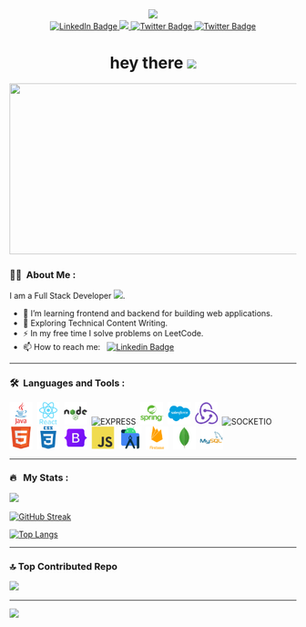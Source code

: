<div id="header" align="center">
  <img src="https://res.cloudinary.com/dkbqauksm/image/upload/r_10/v1706292169/aw5q4j7yjpkqc81jhgr9.gif" width="300"  />
</div>

<div id="badges" align="center">
  <a href="https://www.linkedin.com/in/priyanshu-yadav-7885291b6/">
  <img src="https://img.shields.io/badge/LinkedIn-blue?style=for-the-badge&logo=linkedin&logoColor=white" alt="LinkedIn Badge"/>
  </a>
  <a href="https://www.instagram.com/priyanshupower/">
    <img src="https://img.shields.io/badge/Instagram-ff00ff?logo=Instagram&logoColor=white&style=for-the-badge" lt="Instagram Badge"/>
  </a>
  <a href="https://twitter.com/priyanshuYd_v">
    <img src="https://img.shields.io/badge/Twitter-6600cc?style=for-the-badge&logo=x&logoColor=white" alt="Twitter Badge"/>
  </a>
  <a href="https://leetcode.com/priyanshu07804/">
    <img src="https://img.shields.io/badge/Leetcode-262626?style=for-the-badge&logo=leetcode&logoColor=gold" alt="Twitter Badge"/>
  </a>
</div>

<h1 align="center">hey there <img src="https://media.giphy.com/media/hvRJCLFzcasrR4ia7z/giphy.gif" width="40"></h1>

<p align="center"><img src="https://media.giphy.com/media/dWesBcTLavkZuG35MI/giphy.gif" width="600" height="300"  /></p>

### :woman_technologist: &nbsp;About Me :

I am a Full Stack Developer <img src="https://media.giphy.com/media/WUlplcMpOCEmTGBtBW/giphy.gif" width="30">.

- 🔭 I’m learning frontend and backend for building web applications.
- 🌱 Exploring Technical Content Writing.
- ⚡ In my free time I solve problems on LeetCode.
- 📫 How to reach me: &nbsp; [![Linkedin Badge](https://img.shields.io/badge/LinkedIn-blue?style=for-the-badge&logo=linkedin&logoColor=white)](https://www.linkedin.com/in/priyanshu-yadav-7885291b6/)

---

### 🛠 &nbsp;Languages and Tools :

<p>
<img src="https://github.com/devicons/devicon/blob/master/icons/java/java-original-wordmark.svg" title="Java" alt="Java" width="40" height="40"/>&nbsp;
<img src="https://github.com/devicons/devicon/blob/master/icons/react/react-original-wordmark.svg" title="React" alt="React" width="40" height="40"/>&nbsp;
<img src="https://github.com/devicons/devicon/blob/master/icons/nodejs/nodejs-original-wordmark.svg" title="NodeJS" alt="NodeJS" width="40" height="40"/>&nbsp;
<img src="https://github.com/priyanshuyadav07804/priyanshuyadav07804/assets/80442935/8fa857cc-4e0b-4a3e-a301-1bf3d8bccb08"  title="EXPRESS" alt="EXPRESS" width="40" height="40"/>&nbsp;
<img src="https://github.com/devicons/devicon/blob/master/icons/spring/spring-original-wordmark.svg" title="Spring" alt="Spring" width="40" height="40"/>&nbsp;
<img src="https://github.com/devicons/devicon/blob/master/icons/salesforce/salesforce-original.svg"  title="SALESFORCE" alt="SALESFORCE" width="40" height="40"/>&nbsp;
<img src="https://github.com/devicons/devicon/blob/master/icons/redux/redux-original.svg" title="Redux" alt="Redux " width="40" height="40"/>&nbsp;
<img src="https://github.com/priyanshuyadav07804/priyanshuyadav07804/assets/80442935/83631754-6132-4609-b4d3-b7416613f594"  title="SOCKETIO" alt="SOCKETIO" width="40" height="40"/>&nbsp;
<img src="https://github.com/devicons/devicon/blob/master/icons/html5/html5-original.svg" title="HTML5" alt="HTML" width="40" height="40"/>&nbsp;
<img src="https://github.com/devicons/devicon/blob/master/icons/css3/css3-plain-wordmark.svg"  title="CSS3" alt="CSS" width="40" height="40"/>&nbsp;
<img src="https://github.com/devicons/devicon/blob/master/icons/bootstrap/bootstrap-original.svg"  title="BOOTSTRAP" alt="BOOTSTRAP" width="40" height="40"/>&nbsp;
<img src="https://github.com/devicons/devicon/blob/master/icons/javascript/javascript-original.svg" title="JavaScript" alt="JavaScript" width="40" height="40"/>&nbsp;
<img src="https://github.com/devicons/devicon/blob/master/icons/androidstudio/androidstudio-original.svg"  title="ANDROID-STUDIO" alt="ANDROID-STUDIO" width="40" height="40"/>&nbsp;
<img src="https://github.com/devicons/devicon/blob/master/icons/firebase/firebase-plain-wordmark.svg" title="Firebase" alt="Firebase" width="40" height="40"/>&nbsp;
<img src="https://github.com/devicons/devicon/blob/master/icons/mongodb/mongodb-original.svg" title="MONGODB" alt="MONGODB" width="40" height="40"/>&nbsp;
<img src="https://github.com/devicons/devicon/blob/master/icons/mysql/mysql-original-wordmark.svg" title="MySQL"  alt="MySQL" width="40" height="40"/>&nbsp;

</p>

---

### 🔥 &nbsp; My Stats :
![](https://github-readme-stats.vercel.app/api?username=priyanshuyadav07804&theme=dark&hide_border=false&include_all_commits=false&count_private=false)<br/>

[![GitHub Streak](http://github-readme-streak-stats.herokuapp.com?user=priyanshuyadav07804&theme=dark&background=000000)](https://git.io/streak-stats)

[![Top Langs](https://github-readme-stats.vercel.app/api/top-langs/?username=priyanshuyadav07804&layout=compact&theme=vision-friendly-dark)](https://github.com/anuraghazra/github-readme-stats)


---

### 🔝 Top Contributed Repo
![](https://github-contributor-stats.vercel.app/api?username=priyanshuyadav07804&limit=5&theme=tokyonight&combine_all_yearly_contributions=true)

---
[![](https://visitcount.itsvg.in/api?id=priyanshuyadav07804&icon=0&color=0)](https://visitcount.itsvg.in)
